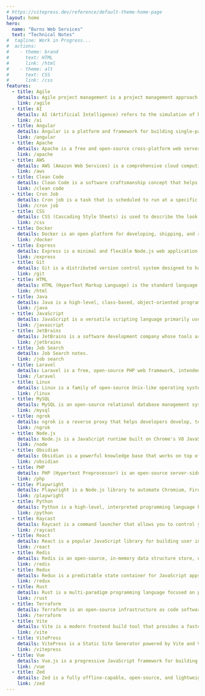```yaml
---
# https://vitepress.dev/reference/default-theme-home-page
layout: home
hero:
  name: "Burns Web Services"
  text: "Technical Notes"
#  tagline: Work in Progress...
#  actions:
#    - theme: brand
#      text: HTML
#      link: /html
#    - theme: alt
#      text: CSS
#      link: /css
features:
  - title: Agile
    details: Agile project management is a project management approach that breaks projects into phases for planning, executing, and evaluating.
    link: /agile
  - title: AI
    details: AI (Artificial Intelligence) refers to the simulation of human intelligence in machines that are programmed to think and learn.
    link: /ai
  - title: Angular
    details: Angular is a platform and framework for building single-page client applications using HTML and TypeScript.
    link: /angular
  - title: Apache
    details: Apache is a free and open-source cross-platform web server software package.
    link: /apache
  - title: AWS
    details: AWS (Amazon Web Services) is a comprehensive cloud computing platform.
    link: /aws
  - title: Clean Code
    details: Clean Code is a software craftsmanship concept that helps developers write better, more maintainable, and more scalable software.
    link: /clean code
  - title: Cron Job
    details: Cron job is a task that is scheduled to run at a specific time or date.
    link: /cron job
  - title: CSS
    details: CSS (Cascading Style Sheets) is used to describe the look and formatting of a document written in HTML.
    link: /css
  - title: Docker
    details: Docker is an open platform for developing, shipping, and running applications in containers.
    link: /docker
  - title: Express
    details: Express is a minimal and flexible Node.js web application framework that provides a robust set of features for web and mobile applications.
    link: /express
  - title: Git
    details: Git is a distributed version control system designed to handle everything from small to very large projects with speed and efficiency.
    link: /git
  - title: HTML
    details: HTML (HyperText Markup Language) is the standard language for creating web pages and web applications.
    link: /html
  - title: Java
    details: Java is a high-level, class-based, object-oriented programming language that is designed to have as few implementation dependencies as possible.
    link: /java
  - title: JavaScript
    details: JavaScript is a versatile scripting language primarily used in web development to create dynamic and interactive web pages.
    link: /javascript
  - title: JetBrains
    details: JetBrains is a software development company whose tools are targeted towards software developers and project managers.
    link: /jetbrains
  - title: Job Search
    details: Job Search notes.
    link: /job search
  - title: Laravel
    details: Laravel is a free, open-source PHP web framework, intended for the development of web applications following the model-view-controller architectural pattern.
    link: /laravel
  - title: Linux
    details: Linux is a family of open-source Unix-like operating systems based on the Linux kernel.
    link: /linux
  - title: MySQL
    details: MySQL is an open-source relational database management system.
    link: /mysql
  - title: ngrok
    details: ngrok is a reverse proxy that helps developers develop, test, debug, and share local web applications.
    link: /ngrok
  - title: Node.js
    details: Node.js is a JavaScript runtime built on Chrome's V8 JavaScript engine.
    link: /node
  - title: Obsidian
    details: Obsidian is a powerful knowledge base that works on top of a local folder of plain text Markdown files.
    link: /obsidian
  - title: PHP
    details: PHP (Hypertext Preprocessor) is an open-source server-side scripting language designed for web development.
    link: /php
  - title: Playwright
    details: Playwright is a Node.js library to automate Chromium, Firefox and WebKit with a single API.
    link: /playwright
  - title: Python
    details: Python is a high-level, interpreted programming language known for its ease of use and readability.
    link: /python
  - title: Raycast
    details: Raycast is a command launcher that allows you to control your tools with a few keystrokes, boosting productivity and efficiency.
    link: /raycast
  - title: React
    details: React is a popular JavaScript library for building user interfaces, particularly single-page applications.
    link: /react
  - title: Redis
    details: Redis is an open-source, in-memory data structure store, used as a database, cache, and message broker.
    link: /redis
  - title: Redux
    details: Redux is a predictable state container for JavaScript apps.
    link: /redux
  - title: Rust
    details: Rust is a multi-paradigm programming language focused on performance and safety, especially safe concurrency.
    link: /rust
  - title: Terraform
    details: Terraform is an open-source infrastructure as code software tool created by HashiCorp.
    link: /terraform
  - title: Vite
    details: Vite is a modern frontend build tool that provides a faster and leaner development experience for modern web projects.
    link: /vite
  - title: VitePress
    details: VitePress is a Static Site Generator powered by Vite and Vue.
    link: /vitepress
  - title: Vue
    details: Vue.js is a progressive JavaScript framework for building user interfaces.
    link: /vue
  - title: Zed
    details: Zed is a fully offline-capable, open-source, and lightweight code editor.
    link: /zed
---
```

